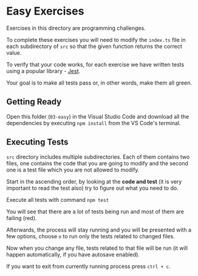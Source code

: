 # Easy Exercises

Exercises in this directory are programming challenges.

To complete these exercises you will need to modify the `index.ts` file in each subdirectory of `src` so that the given function returns the correct value.

To verify that your code works, for each exercise we have written tests using a popular library - [Jest](https://jestjs.io).

Your goal is to make all tests pass or, in other words, make them all green.

## Getting Ready

Open this folder (`03-easy`) in the Visual Studio Code and download all the dependencies by executing `npm install` from the VS Code's terminal.

## Executing Tests

`src` directory includes multiple subdirectories. Each of them contains two files, one contains the code that you are going to modify and the second one is a test file which you are not allowed to modify.

Start in the ascending order, by looking at the **code and test** (it is very important to read the test also) try to figure out what you need to do.

Execute all tests with command `npm test`

You will see that there are a lot of tests being run and most of them are failing (red).

Afterwards, the process will stay running and you will be presented with a few options, choose `o` to run only the tests related to changed files.

Now when you change any file, tests related to that file will be run (it will happen automatically, if you have autosave enabled).

If you want to exit from currently running process press `ctrl + c`.
